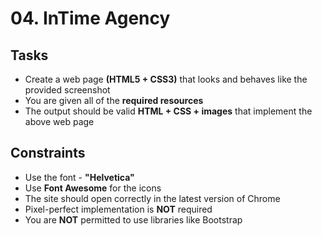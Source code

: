 # 04. InTime Agency

## Tasks
* Create a web page **(HTML5 + CSS3)** that looks and behaves like the provided screenshot
* You are given all of the **required resources**
* The output should be valid **HTML + CSS + images** that implement the above web page

## Constraints
* Use the font - **"Helvetica"**
* Use **Font Awesome** for the icons
* The site should open correctly in the latest version of Chrome
* Pixel-perfect implementation is **NOT** required
* You are **NOT** permitted to use libraries like Bootstrap